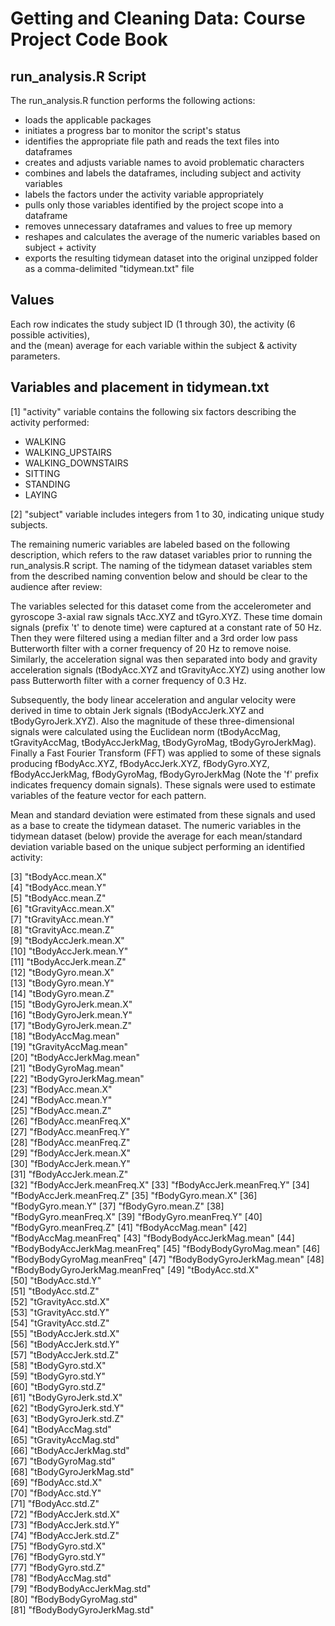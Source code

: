 # Getting and Cleaning Data: Course Project Code Book

## run_analysis.R Script

The run_analysis.R function performs the following actions:

- loads the applicable packages
- initiates a progress bar to monitor the script's status
- identifies the appropriate file path and reads the text files into dataframes
- creates and adjusts variable names to avoid problematic characters
- combines and labels the dataframes, including subject and activity variables
- labels the factors under the activity variable appropriately
- pulls only those variables identified by the project scope into a dataframe
- removes unnecessary dataframes and values to free up memory
- reshapes and calculates the average of the numeric variables based on subject + activity
- exports the resulting tidymean dataset into the original unzipped folder as a comma-delimited "tidymean.txt" file

## Values

Each row indicates the study subject ID (1 through 30), the activity (6 possible activities),  
and the (mean) average for each variable within the subject & activity parameters. 

## Variables and placement in tidymean.txt

 [1] "activity"  variable contains the following six factors describing the activity performed: 
- WALKING
- WALKING_UPSTAIRS
- WALKING_DOWNSTAIRS
- SITTING
- STANDING
- LAYING

[2] "subject" variable includes integers from 1 to 30, indicating unique study subjects.  

The remaining numeric variables are labeled based on the following description, which refers to the raw dataset variables prior to running 
the run_analysis.R script.  The naming of the tidymean dataset variables stem from the described naming convention below and should be
clear to the audience after review:

The variables selected for this dataset come from the accelerometer and gyroscope 3-axial raw signals tAcc.XYZ and tGyro.XYZ. 
These time domain signals (prefix 't' to denote time) were captured at a constant rate of 50 Hz. Then they were filtered using a median filter 
and a 3rd order low pass Butterworth filter with a corner frequency of 20 Hz to remove noise. Similarly, the acceleration signal was then 
separated into body and gravity acceleration signals (tBodyAcc.XYZ and tGravityAcc.XYZ) using another low pass Butterworth filter 
with a corner frequency of 0.3 Hz. 

Subsequently, the body linear acceleration and angular velocity were derived in time to obtain Jerk signals (tBodyAccJerk.XYZ 
and tBodyGyroJerk.XYZ). Also the magnitude of these three-dimensional signals were calculated using the Euclidean norm (tBodyAccMag, 
tGravityAccMag, tBodyAccJerkMag, tBodyGyroMag, tBodyGyroJerkMag).  Finally a Fast Fourier Transform (FFT) was applied to some of 
these signals producing fBodyAcc.XYZ, fBodyAccJerk.XYZ, fBodyGyro.XYZ, fBodyAccJerkMag, fBodyGyroMag, fBodyGyroJerkMag 
(Note the 'f' prefix indicates frequency domain signals).  These signals were used to estimate variables of the feature vector for each pattern.  

Mean and standard deviation were estimated from these signals and used as a base to create the tidymean dataset. The numeric variables 
in the tidymean dataset (below) provide the average for each mean/standard deviation variable based on the unique subject performing 
an identified activity:

 [3] "tBodyAcc.mean.X"              
 [4] "tBodyAcc.mean.Y"              
 [5] "tBodyAcc.mean.Z"              
 [6] "tGravityAcc.mean.X"           
 [7] "tGravityAcc.mean.Y"           
 [8] "tGravityAcc.mean.Z"           
 [9] "tBodyAccJerk.mean.X"          
[10] "tBodyAccJerk.mean.Y"          
[11] "tBodyAccJerk.mean.Z"          
[12] "tBodyGyro.mean.X"             
[13] "tBodyGyro.mean.Y"             
[14] "tBodyGyro.mean.Z"             
[15] "tBodyGyroJerk.mean.X"         
[16] "tBodyGyroJerk.mean.Y"         
[17] "tBodyGyroJerk.mean.Z"         
[18] "tBodyAccMag.mean"             
[19] "tGravityAccMag.mean"          
[20] "tBodyAccJerkMag.mean"         
[21] "tBodyGyroMag.mean"            
[22] "tBodyGyroJerkMag.mean"        
[23] "fBodyAcc.mean.X"              
[24] "fBodyAcc.mean.Y"              
[25] "fBodyAcc.mean.Z"              
[26] "fBodyAcc.meanFreq.X"          
[27] "fBodyAcc.meanFreq.Y"          
[28] "fBodyAcc.meanFreq.Z"          
[29] "fBodyAccJerk.mean.X"          
[30] "fBodyAccJerk.mean.Y"          
[31] "fBodyAccJerk.mean.Z"          
[32] "fBodyAccJerk.meanFreq.X"
[33] "fBodyAccJerk.meanFreq.Y"
[34] "fBodyAccJerk.meanFreq.Z"
[35] "fBodyGyro.mean.X"
[36] "fBodyGyro.mean.Y"
[37] "fBodyGyro.mean.Z"
[38] "fBodyGyro.meanFreq.X"
[39] "fBodyGyro.meanFreq.Y"
[40] "fBodyGyro.meanFreq.Z"
[41] "fBodyAccMag.mean"
[42] "fBodyAccMag.meanFreq"
[43] "fBodyBodyAccJerkMag.mean"
[44] "fBodyBodyAccJerkMag.meanFreq"
[45] "fBodyBodyGyroMag.mean"
[46] "fBodyBodyGyroMag.meanFreq"
[47] "fBodyBodyGyroJerkMag.mean"
[48] "fBodyBodyGyroJerkMag.meanFreq"
[49] "tBodyAcc.std.X"               
[50] "tBodyAcc.std.Y"               
[51] "tBodyAcc.std.Z"               
[52] "tGravityAcc.std.X"            
[53] "tGravityAcc.std.Y"            
[54] "tGravityAcc.std.Z"            
[55] "tBodyAccJerk.std.X"           
[56] "tBodyAccJerk.std.Y"           
[57] "tBodyAccJerk.std.Z"           
[58] "tBodyGyro.std.X"              
[59] "tBodyGyro.std.Y"              
[60] "tBodyGyro.std.Z"              
[61] "tBodyGyroJerk.std.X"          
[62] "tBodyGyroJerk.std.Y"          
[63] "tBodyGyroJerk.std.Z"          
[64] "tBodyAccMag.std"              
[65] "tGravityAccMag.std"           
[66] "tBodyAccJerkMag.std"          
[67] "tBodyGyroMag.std"             
[68] "tBodyGyroJerkMag.std"         
[69] "fBodyAcc.std.X"               
[70] "fBodyAcc.std.Y"               
[71] "fBodyAcc.std.Z"               
[72] "fBodyAccJerk.std.X"           
[73] "fBodyAccJerk.std.Y"           
[74] "fBodyAccJerk.std.Z"           
[75] "fBodyGyro.std.X"              
[76] "fBodyGyro.std.Y"              
[77] "fBodyGyro.std.Z"              
[78] "fBodyAccMag.std"              
[79] "fBodyBodyAccJerkMag.std"      
[80] "fBodyBodyGyroMag.std"         
[81] "fBodyBodyGyroJerkMag.std"

